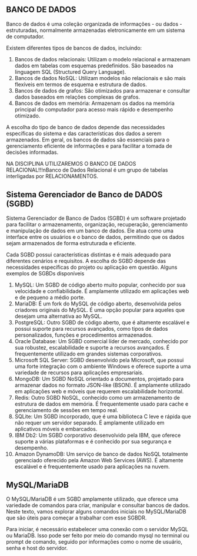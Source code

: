 BANCO DE DADOS
--  
Banco de dados é uma coleção organizada de informações - ou dados - estruturadas, normalmente armazenadas eletronicamente em um sistema de computador.

Existem diferentes tipos de bancos de dados, incluindo:
1) Bancos de dados relacionais: Utilizam o modelo relacional e armazenam dados em tabelas com esquemas predefinidos. São baseados na linguagem SQL (Structured Query Language).
2) Bancos de dados NoSQL: Utilizam modelos não relacionais e são mais flexíveis em termos de esquema e estrutura de dados.
3) Bancos de dados de grafos: São otimizados para armazenar e consultar dados baseados em relações complexas de grafos.
4) Bancos de dados em memória: Armazenam os dados na memória principal do computador para acesso mais rápido e desempenho otimizado.

A escolha do tipo de banco de dados depende das necessidades específicas do sistema e das características dos dados a serem armazenados. Em geral, os bancos de dados são essenciais para o gerenciamento eficiente de informações e para facilitar a tomada de decisões informadas.

NA DISCIPLINA UTILIZAREMOS O BANCO DE DADOS RELACIONAL!!!nBanco de Dados Relacional é um grupo de tabelas interligadas por RELACIONAMENTOS.

Sistema Gerenciador de Banco de DADOS (SGBD)
-
Sistema Gerenciador de Banco de Dados (SGBD) é um software projetado para facilitar o armazenamento, organização, recuperação, gerenciamento e manipulação de dados em um banco de dados. Ele atua como uma interface entre os usuários e o banco de dados, permitindo que os dados sejam armazenados de forma estruturada e eficiente.

Cada SGBD possui características distintas e é mais adequado para diferentes cenários e requisitos. A escolha do SGBD depende das necessidades específicas do projeto ou aplicação em questão. Alguns exemplos de SGBDs disponíveis
1)  MySQL: Um SGBD de código aberto muito popular, conhecido por sua velocidade e confiabilidade. É amplamente utilizado em aplicações web e de pequeno a médio porte.
2) MariaDB: É um fork do MySQL de código aberto, desenvolvida pelos criadores originais do MySQL. É uma opção popular para aqueles que desejam uma alternativa ao MySQL.
3) PostgreSQL: Outro SGBD de código aberto, que é altamente escalável e possui suporte para recursos avançados, como tipos de dados personalizados, funções e procedimentos armazenados.
4) Oracle Database: Um SGBD comercial líder de mercado, conhecido por sua robustez, escalabilidade e suporte a recursos avançados. É frequentemente utilizado em grandes sistemas corporativos.
5) Microsoft SQL Server: SGBD desenvolvido pela Microsoft, que possui uma forte integração com o ambiente Windows e oferece suporte a uma variedade de recursos para aplicações empresariais.
6) MongoDB: Um SGBD NoSQL orientado a documentos, projetado para armazenar dados no formato JSON-like (BSON). É amplamente utilizado em aplicações web e móveis que requerem escalabilidade horizontal.
7) Redis: Outro SGBD NoSQL, conhecido como um armazenamento de estrutura de dados em memória. É frequentemente usado para cache e gerenciamento de sessões em tempo real.
8) SQLite: Um SGBD incorporado, que é uma biblioteca C leve e rápida que não requer um servidor separado. É amplamente utilizado em aplicativos móveis e embarcados.
9) IBM Db2: Um SGBD corporativo desenvolvido pela IBM, que oferece suporte a várias plataformas e é conhecido por sua segurança e desempenho.
10) Amazon DynamoDB: Um serviço de banco de dados NoSQL totalmente gerenciado oferecido pela Amazon Web Services (AWS). É altamente escalável e é frequentemente usado para aplicações na nuvem.

MySQL/MariaDB
-
O MySQL/MariaDB é um SGBD amplamente utilizado, que oferece uma variedade de comandos para criar, manipular e consultar bancos de dados. Neste texto, vamos explorar alguns comandos iniciais no MySQL/MariaDB que são úteis para começar a trabalhar com esse SGBDR.

Para iniciar, é necessário estabelecer uma conexão com o servidor MySQL ou MariaDB. Isso pode ser feito por meio do comando mysql no terminal ou prompt de comando, seguido por informações como o nome de usuário, senha e host do servidor.
